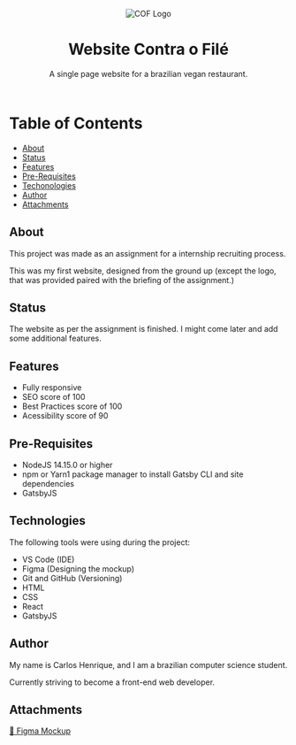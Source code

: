 <p align="center">
  <img alt="COF Logo" src="https://blossom-sea-e16.notion.site/image/https%3A%2F%2Fs3-us-west-2.amazonaws.com%2Fsecure.notion-static.com%2Fac2d503b-20d4-40d0-8ad6-dde089f28774%2FGroup_49_(1).png?table=block&id=b9425c5e-06e2-4fc4-aa05-c45f26611e20&spaceId=9a61b9d1-fc99-40e1-a4e5-91b90019558b&width=2000&userId=&cache=v2"/>
</p>
<h1 align="center">Website Contra o Filé</h1>

<p align="center" id="about" style="margin-bottom: 4rem">
A single page website for a brazilian vegan restaurant.
</p>

# Table of Contents

<!-- ts -->

- [About](#about)
- [Status](#status)
- [Features](#features)
- [Pre-Requisites](#pre-req)
- [Techonologies](#tech)
- [Author](#author)
- [Attachments](#attach)

<!-- te -->

<h2 id="about">About</h2>

This project was made as an assignment for a internship recruiting process.

This was my first website, designed from the ground up (except the logo, that was provided paired with the briefing of the assignment.)

<h2 id="status">Status</h2>

The website as per the assignment is finished. I might come later and add some additional features.

<h2 id="features">Features</h2>

- Fully responsive
- SEO score of 100
- Best Practices score of 100
- Acessibility score of 90

<h2 id="pre-req">Pre-Requisites</h2>

- NodeJS 14.15.0 or higher
- npm or Yarn1 package manager to install Gatsby CLI and site dependencies
- GatsbyJS

<h2 id="tech">Technologies</h2>

The following tools were using during the project:

- VS Code (IDE)
- Figma (Designing the mockup)
- Git and GitHub (Versioning)
- HTML
- CSS
- React
- GatsbyJS

<h2 id="author">Author</h2>

My name is Carlos Henrique, and I am a brazilian computer science student.

Currently striving to become a front-end web developer.

<h2 id="attach">Attachments</h2>

<a href="https://www.figma.com/file/GqHWfxNxwxMsCWCYPg25yb/Mockup-Contra-o-Fil%C3%A9?node-id=0%3A1">
🔗 Figma Mockup

</a>

